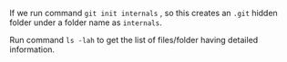 If we run command `git init internals` , so this creates an `.git` hidden folder under a folder name as `internals`. 

Run command `ls -lah` to get the list of files/folder having detailed information.